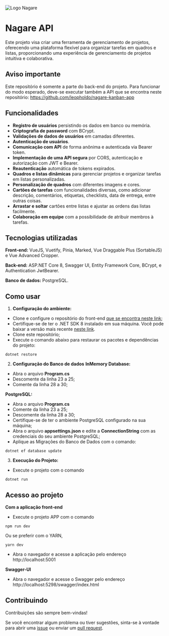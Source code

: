 
![Logo Nagare](https://i.ibb.co/r3jmyPm/image.png)


# Nagare API

Este projeto visa criar uma ferramenta de gerenciamento de projetos, oferecendo uma plataforma flexível para organizar tarefas em quadros e listas, proporcionando uma experiência de gerenciamento de projetos intuitiva e colaborativa.


## Aviso importante

Este repositório é somente a parte do back-end do projeto. Para funcionar do modo esperado, deve-se executar também a API que se encontra neste repositório: https://github.com/leopholdo/nagare-kanban-app


## Funcionalidades

- **Registro de usuários** persistindo os dados em banco ou memória.
- **Criptografia de password** com BCrypt.
- **Validações de dados de usuários** em camadas diferentes.
- **Autenticação de usuários**.
- **Comunicação com API** de forma anônima e autenticada via Bearer token.
- **Implementação de uma API segura** por CORS, autenticação e autorização com JWT e Bearer.
- **Reautenticação** automática de tokens expirados.
- **Quadros e listas dinâmicas** para gerenciar projetos e organizar tarefas em listas personalizadas.
- **Personalização de quadros** com diferentes imagens e cores.
- **Cartões de tarefas** com funcionalidades diversas, como adicionar descrição, comentários, etiquetas, checklists, data de entrega, entre outras coisas.
- **Arrastar e soltar** cartões entre listas e ajustar as ordens das listas facilmente.
- **Colaboração em equipe** com a possibilidade de atribuir membros à tarefas.


## Tecnologias utilizadas

**Front-end:** VueJS, Vuetify, Pinia, Marked, Vue Draggable Plus (SortableJS) e Vue Advanced Cropper.

**Back-end:** ASP.NET Core 8, Swagger UI, Entity Framework Core, BCrypt, e Authentication JwtBearer.

**Banco de dados:** PostgreSQL.


## Como usar

1. **Configuração do ambiente:**
- Clone e configure o repositório do front-end [que se encontra neste link](https://github.com/leopholdo/nagare-kanban);
- Certifique-se de ter o .NET SDK 8 instalado em sua máquina. Você pode baixar a versão mais recente [neste link](https://dotnet.microsoft.com/pt-br/download).
- Clone este repositório;
- Execute o comando abaixo para restaurar os pacotes e dependências do projeto:
```
dotnet restore
```

2. **Configuração do Banco de dados**
**InMemory Database:**
- Abra o arquivo **Program.cs**
- Descomente da linha 23 a 25;
- Comente da linha 28 a 30;

**PostgreSQL:**
- Abra o arquivo **Program.cs**
- Comente da linha 23 a 25;
- Descomente da linha 28 a 30;
- Certifique-se de ter o ambiente PostgreSQL configurado na sua máquina;
- Abra o arquivo **appsettings.json** e edite a **ConnectionString** com as credenciais do seu ambiente PostgreSQL;
- Aplique as Migrações do Banco de Dados com o comando: 
```
dotnet ef database update

```

3. **Execução do Projeto:**
- Execute o projeto com o comando 
```
dotnet run
```

## Acesso ao projeto
**Com a aplicação front-end**
- Execute o projeto APP com o comando 
```
npm run dev
```
Ou se preferir com o YARN,
```
yarn dev
```
- Abra o navegador e acesse a aplicação pelo endereço http://localhost:5001

**Swagger-UI**
- Abra o navegador e acesse o Swagger pelo endereço http://localhost:5298/swagger/index.html

## Contribuindo

Contribuições são sempre bem-vindas!

Se você encontrar algum problema ou tiver sugestões, sinta-se à vontade para abrir uma [issue](https://github.com/leopholdo/nagare-kanban-api/issues/new) ou enviar um [pull request](https://github.com/leopholdo/nagare-kanban-api/pulls).